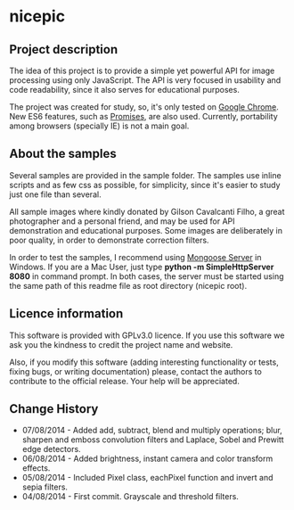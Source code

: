 nicepic
=======

Project description
-------------------
The idea of this project is to provide a simple yet powerful API for image 
processing using only JavaScript. The API is very focused in usability and 
code readability, since it also serves for educational purposes.

The project was created for study, so, it's only tested on [Google Chrome][1]. 
New ES6 features, such as [Promises][2], are also used. Currently, portability
among browsers (specially IE) is not a main goal.

About the samples
-----------------
Several samples are provided in the sample folder. The samples use inline 
scripts and as few css as possible, for simplicity, since it's easier to study 
just one file than several.

All sample images where kindly donated by Gilson Cavalcanti Filho, a great
photographer and a personal friend, and may be used for API demonstration and 
educational purposes. Some images are deliberately in poor quality, in order to 
demonstrate correction filters.

In order to test the samples, I recommend using [Mongoose Server][3] in
Windows. If you are a Mac User, just type **python -m SimpleHttpServer 8080**
in command prompt. In both cases, the server must be started using the same
path of this readme file as root directory (nicepic root).

Licence information
-------------------
This software is provided with GPLv3.0 licence. If you use this software
we ask you the kindness to credit the project name and website.

Also, if you modify this software (adding interesting functionality
or tests, fixing bugs, or writing documentation) please, contact the authors
to contribute to the official release. Your help will be appreciated.

Change History
--------------
* 07/08/2014 - Added add, subtract, blend and multiply operations; blur, sharpen and emboss convolution filters and Laplace, Sobel and Prewitt edge detectors.
* 06/08/2014 - Added brightness, instant camera and color transform effects.
* 05/08/2014 - Included Pixel class, eachPixel function and invert and sepia filters.
* 04/08/2014 - First commit. Grayscale and threshold filters.

[1]: http://www.google.com/intl/pt-BR/chrome/browser/
[2]: http://www.html5rocks.com/en/tutorials/es6/promises/?redirect_from_locale=pt
[3]: https://code.google.com/p/mongoose/